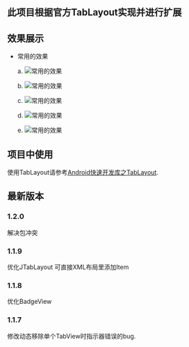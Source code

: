 ## 此项目根据官方TabLayout实现并进行扩展
## 效果展示

- 常用的效果

  a. ![常用的效果](https://upload-images.jianshu.io/upload_images/6853660-a4b7772a49219e75.jpg?imageMogr2/auto-orient/strip%7CimageView2/2/w/1240)
  
  b. ![常用的效果](https://upload-images.jianshu.io/upload_images/6853660-a7c3139dc217aa4e.jpg?imageMogr2/auto-orient/strip%7CimageView2/2/w/1240)

  c. ![常用的效果](https://upload-images.jianshu.io/upload_images/6853660-075069cb2a9cb293.png?imageMogr2/auto-orient/strip%7CimageView2/2/w/1240)

  d. ![常用的效果](https://upload-images.jianshu.io/upload_images/6853660-30a4d6c8eb9662c8.png?imageMogr2/auto-orient/strip%7CimageView2/2/w/1240)
 
  e. ![常用的效果](https://upload-images.jianshu.io/upload_images/6853660-937353369ef5712a.jpg?imageMogr2/auto-orient/strip%7CimageView2/2/w/1240)

## 项目中使用

  使用TabLayout请参考[Android快速开发库之TabLayout](https://www.jianshu.com/p/eb1329c5438b "简书").

## 最新版本

### 1.2.0
  解决包冲突
### 1.1.9
  优化JTabLayout 可直接XML布局里添加Item
### 1.1.8
  优化BadgeView
### 1.1.7
  修改动态移除单个TabView时指示器错误的bug.



